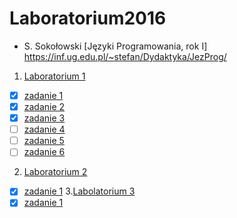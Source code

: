# Laboratorium2016

* S. Sokołowski
  [Języki Programowania, rok I] https://inf.ug.edu.pl/~stefan/Dydaktyka/JezProg/

1. [Laboratorium 1](Lab1)
  * [X] [zadanie 1](Lab1/zad1.c)
  * [X] [zadanie 2](Lab1/zad2.c)
  * [X] [zadanie 3](Lab01/zad3.c)
  * [ ] [zadanie 4](lab01/zad04.c)
  * [ ] [zadanie 5](lab01/zad05.c)
  * [ ] [zadanie 6](lab01/zad06.c)
2. [Laboratorium 2](Lab2)
 * [X] [zadanie 1](Lab2/zad1.c)
3.[Labolatorium 3](Lab3)
 *[X] [zadanie 1](Lab3/zad1.c)
